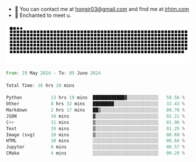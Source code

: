 - 📧 You can contact me at hongjr03@gmail.com and find me at [jrhim.com](https://jrhim.com/)
- 💜 Enchanted to meet u.

![snake_animation](https://raw.githubusercontent.com/hongjr03/hongjr03/output/github-contribution-grid-snake.svg)

<!--START_SECTION:waka-->

```rust
From: 29 May 2024 - To: 05 June 2024

Total Time: 26 hrs 20 mins

Python           13 hrs 19 mins  ████████████▓░░░░░░░░░░░░   50.56 %
Other            8 hrs 32 mins   ████████░░░░░░░░░░░░░░░░░   32.43 %
Markdown         2 hrs 17 mins   ██▒░░░░░░░░░░░░░░░░░░░░░░   08.70 %
JSON             34 mins         ▓░░░░░░░░░░░░░░░░░░░░░░░░   02.21 %
C++              31 mins         ▒░░░░░░░░░░░░░░░░░░░░░░░░   01.96 %
Text             19 mins         ▒░░░░░░░░░░░░░░░░░░░░░░░░   01.25 %
Image (svg)      10 mins         ▒░░░░░░░░░░░░░░░░░░░░░░░░   00.69 %
HTML             10 mins         ░░░░░░░░░░░░░░░░░░░░░░░░░   00.64 %
Jupyter          8 mins          ░░░░░░░░░░░░░░░░░░░░░░░░░   00.57 %
CMake            4 mins          ░░░░░░░░░░░░░░░░░░░░░░░░░   00.29 %
```

<!--END_SECTION:waka-->
